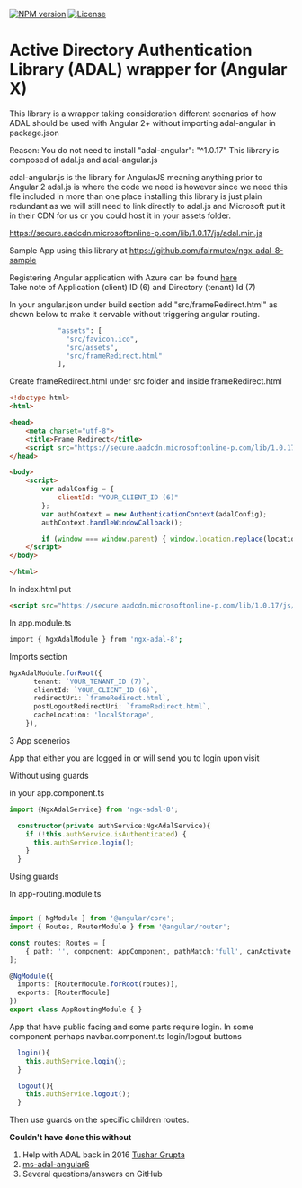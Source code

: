 [![NPM version][npm-image]][npm-url] 
[![License][license-image]][license-url] 

# Active Directory Authentication Library (ADAL) wrapper for (Angular X)

This library is a wrapper taking consideration different scenarios of how ADAL should be used with Angular 2+ without importing adal-angular in package.json


Reason:
You do not need to install  "adal-angular": "^1.0.17" 
This library is composed of adal.js and adal-angular.js

adal-angular.js is the library for AngularJS meaning anything prior to Angular 2
adal.js is where the code we need is however since we need this file included in more than 
one place installing this library is just plain redundant as we will still need to link 
directly to adal.js and Microsoft put it in their CDN for us or you could host it in your assets folder.

https://secure.aadcdn.microsoftonline-p.com/lib/1.0.17/js/adal.min.js

Sample App using this library at https://github.com/fairmutex/ngx-adal-8-sample


Registering Angular application with Azure can be found [here](http://wpblog.fairmutex.com/2019/06/15/registering-an-angular-app-with-azure/)   
Take note of Application (client) ID (6) and Directory (tenant) Id (7)

In your angular.json under build section add "src/frameRedirect.html" as shown below to make it servable without triggering angular routing.

```bash
            "assets": [
              "src/favicon.ico",
              "src/assets",
              "src/frameRedirect.html"
            ],
``` 
Create frameRedirect.html under src folder and inside frameRedirect.html

```html
<!doctype html>
<html>

<head>
    <meta charset="utf-8">
    <title>Frame Redirect</title>
    <script src="https://secure.aadcdn.microsoftonline-p.com/lib/1.0.17/js/adal.min.js"></script>
</head>

<body>
    <script>
        var adalConfig = {
            clientId: "YOUR_CLIENT_ID (6)"
        };
        var authContext = new AuthenticationContext(adalConfig);
        authContext.handleWindowCallback();

        if (window === window.parent) { window.location.replace(location.origin + location.hash); }
    </script>
</body>

</html>
``` 

In index.html put

```html
<script src="https://secure.aadcdn.microsoftonline-p.com/lib/1.0.17/js/adal.min.js"></script>
``` 

In app.module.ts 

```bash
import { NgxAdalModule } from 'ngx-adal-8';
``` 

Imports section

```typescript
NgxAdalModule.forRoot({
      tenant: `YOUR_TENANT_ID (7)`,
      clientId: `YOUR_CLIENT_ID (6)`,
      redirectUri: `frameRedirect.html`, 
      postLogoutRedirectUri: `frameRedirect.html`, 
      cacheLocation: 'localStorage',
    }),
``` 

3 App scenerios


App that either you are logged in or will send you to login upon visit 

Without using guards

in your app.component.ts

```typescript
import {NgxAdalService} from 'ngx-adal-8';
``` 

```typescript
  constructor(private authService:NgxAdalService){
    if (!this.authService.isAuthenticated) {
      this.authService.login();
    }    
  }
``` 


Using guards


In app-routing.module.ts

```typescript

import { NgModule } from '@angular/core';
import { Routes, RouterModule } from '@angular/router';

const routes: Routes = [
    { path: '', component: AppComponent, pathMatch:'full', canActivate: [NgxAdalGuard]}
];

@NgModule({
  imports: [RouterModule.forRoot(routes)],
  exports: [RouterModule]
})
export class AppRoutingModule { }

```

App that have public facing and some parts require login.
In some component perhaps navbar.component.ts login/logout buttons

```typescript
  login(){
    this.authService.login();
  }

  logout(){
    this.authService.logout();
  }
``` 

Then use guards on the specific children routes.


**Couldn't have done this without**
1. Help with ADAL back in 2016 [Tushar Grupta](https://github.com/tushargupta51)
2. [ms-adal-angular6](https://github.com/manishrasrani/ms-adal-angular6)
3. Several questions/answers on GitHub




[MIT license]: http://opensource.org/licenses/MIT
[npm-image]: https://badge.fury.io/js/downloadjs.svg
[npm-url]: https://www.npmjs.com/package/ngx-adal-8
[license-image]: https://img.shields.io/badge/license-MIT-green.svg
[license-url]: http://opensource.org/licenses/MIT


